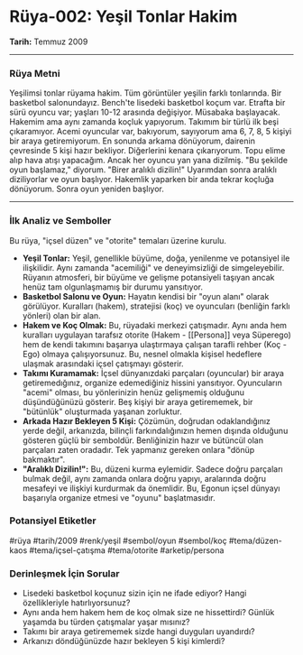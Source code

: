 # Rüya-002: Yeşil Tonlar Hakim
**Tarih:** Temmuz 2009

---
### Rüya Metni

Yeşilimsi tonlar rüyama hakim. Tüm görüntüler yeşilin farklı tonlarında. Bir basketbol salonundayız. Bench'te lisedeki basketbol koçum var. Etrafta bir sürü oyuncu var; yaşları 10-12 arasında değişiyor. Müsabaka başlayacak. Hakemim ama aynı zamanda koçluk yapıyorum. Takımım bir türlü ilk beşi çıkaramıyor. Acemi oyuncular var, bakıyorum, sayıyorum ama 6, 7, 8, 5 kişiyi bir araya getiremiyorum. En sonunda arkama dönüyorum, dairenin çevresinde 5 kişi hazır bekliyor. Diğerlerini kenara çıkarıyorum. Topu elime alıp hava atışı yapacağım. Ancak her oyuncu yan yana dizilmiş. "Bu şekilde oyun başlamaz," diyorum. "Birer aralıklı dizilin!" Uyarımdan sonra aralıklı diziliyorlar ve oyun başlıyor. Hakemlik yaparken bir anda tekrar koçluğa dönüyorum. Sonra oyun yeniden başlıyor.

---
### İlk Analiz ve Semboller

Bu rüya, "içsel düzen" ve "otorite" temaları üzerine kurulu.

* **Yeşil Tonlar:** Yeşil, genellikle büyüme, doğa, yenilenme ve potansiyel ile ilişkilidir. Aynı zamanda "acemiliği" ve deneyimsizliği de simgeleyebilir. Rüyanın atmosferi, bir büyüme ve gelişme potansiyeli taşıyan ancak henüz tam olgunlaşmamış bir durumu yansıtıyor.
* **Basketbol Salonu ve Oyun:** Hayatın kendisi bir "oyun alanı" olarak görülüyor. Kuralları (hakem), stratejisi (koç) ve oyuncuları (benliğin farklı yönleri) olan bir alan.
* **Hakem ve Koç Olmak:** Bu, rüyadaki merkezi çatışmadır. Aynı anda hem kuralları uygulayan tarafsız otorite (Hakem - [[Persona]] veya Süperego) hem de kendi takımını başarıya ulaştırmaya çalışan tarafli rehber (Koç - Ego) olmaya çalışıyorsunuz. Bu, nesnel olmakla kişisel hedeflere ulaşmak arasındaki içsel çatışmayı gösterir.
* **Takımı Kuramamak:** İçsel dünyanızdaki parçaları (oyuncular) bir araya getiremedığınız, organize edemediğiniz hissini yansıtıyor. Oyuncuların "acemi" olması, bu yönlerinizin henüz gelişmemiş olduğunu düşündüğünüzü gösterir. Beş kişiyi bir araya getirememek, bir "bütünlük" oluşturmada yaşanan zorluktur.
* **Arkada Hazır Bekleyen 5 Kişi:** Çözümün, doğrudan odaklandığınız yerde değil, arkanızda, bilinçli farkındalığınızın hemen dışında olduğunu gösteren güçlü bir semboldür. Benliğinizin hazır ve bütüncül olan parçaları zaten oradadır. Tek yapmanız gereken onlara "dönüp bakmaktır".
* **"Aralıklı Dizilin!":** Bu, düzeni kurma eylemidir. Sadece doğru parçaları bulmak değil, aynı zamanda onlara doğru yapıyı, aralarında doğru mesafeyi ve ilişkiyi kurdurmak da önemlidir. Bu, Egonun içsel dünyayı başarıyla organize etmesi ve "oyunu" başlatmasıdır.

### Potansiyel Etiketler
#rüya #tarih/2009 #renk/yeşil #sembol/oyun #sembol/koç #tema/düzen-kaos #tema/içsel-çatışma #tema/otorite #arketip/persona

### Derinleşmek İçin Sorular
* Lisedeki basketbol koçunuz sizin için ne ifade ediyor? Hangi özellikleriyle hatırlıyorsunuz?
* Aynı anda hem hakem hem de koç olmak size ne hissettirdi? Günlük yaşamda bu türden çatışmalar yaşar mısınız?
* Takımı bir araya getirememek sizde hangi duyguları uyandırdı?
* Arkanızı döndüğünüzde hazır bekleyen 5 kişi kimlerdi?